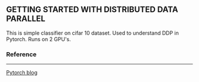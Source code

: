 ## GETTING STARTED WITH DISTRIBUTED DATA PARALLEL

This is simple classifier on cifar 10 dataset. Used to understand DDP in Pytorch. Runs on 2 GPU's. 

### Reference
---
[Pytorch blog](https://pytorch.org/tutorials/intermediate/ddp_tutorial.html)